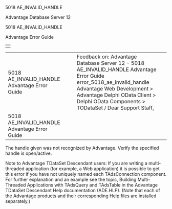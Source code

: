 5018 AE\_INVALID\_HANDLE




Advantage Database Server 12  

5018 AE\_INVALID\_HANDLE

Advantage Error Guide

|  |
| --- |
|  |

|  |  |  |  |  |
| --- | --- | --- | --- | --- |
| 5018 AE\_INVALID\_HANDLE  Advantage Error Guide |  |  | Feedback on: Advantage Database Server 12 - 5018 AE\_INVALID\_HANDLE Advantage Error Guide error\_5018\_ae\_invalid\_handle Advantage Web Development > Advantage Delphi OData Client > Delphi OData Components > TODataSet / Dear Support Staff, |  |
| 5018 AE\_INVALID\_HANDLE  Advantage Error Guide |  |  |  |  |

The handle given was not recognized by Advantage. Verify the specified handle is open/active.

Note to Advantage TDataSet Descendant users: If you are writing a multi-threaded application (for example, a Web application) it is possible to get this error if you have not uniquely named each TAdsConnection component. For further explanation and an example see the topic, Building Multi-Threaded Applications with TAdsQuery and TAdsTable in the Advantage TDataSet Descendant Help documentation (ADE.HLP). (Note that each of the Advantage products and their corresponding Help files are installed separately.)